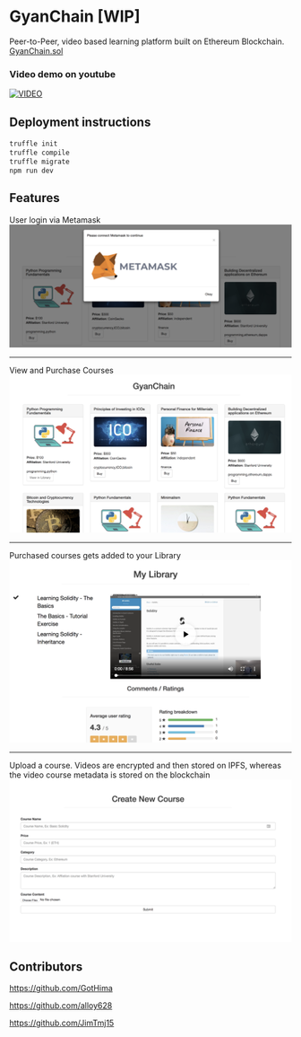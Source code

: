 # GyanChain [WIP]

Peer-to-Peer, video based learning platform built on Ethereum Blockchain. [GyanChain.sol](https://github.com/sauravtom/gyanchain/blob/master/contracts/GyanChain.sol)

### Video demo on youtube
[![VIDEO](https://img.youtube.com/vi/IJKp9xt1mDE/0.jpg)](https://www.youtube.com/watch?v=IJKp9xt1mDE)

## Deployment instructions
```
truffle init
truffle compile
truffle migrate
npm run dev
```

## Features

User login via Metamask
![desc1](https://raw.githubusercontent.com/sauravtom/dappathon/master/temp%20contracts/0.png "Desc 1")
***

View and Purchase Courses
![desc2](https://raw.githubusercontent.com/sauravtom/dappathon/master/temp%20contracts/1.png "Desc 2")
***

Purchased courses gets added to your Library
![desc3](https://raw.githubusercontent.com/sauravtom/dappathon/master/temp%20contracts/2.png "Desc 3")
***

Upload a course. Videos are encrypted and then stored on IPFS, whereas the video course metadata is stored on the blockchain
![desc4](https://raw.githubusercontent.com/sauravtom/dappathon/master/temp%20contracts/3.png "Desc 4")

## Contributors
https://github.com/GotHima

https://github.com/alloy628

https://github.com/JimTmj15


